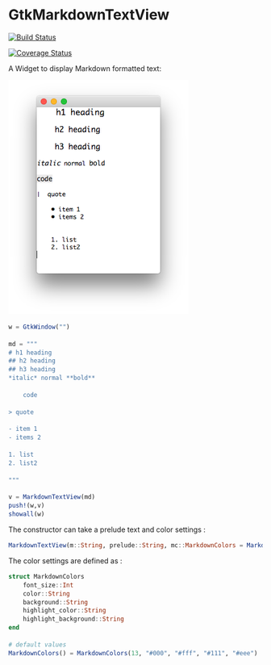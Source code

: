 # GtkMarkdownTextView

[![Build Status](https://travis-ci.org/jonathanBieler/GtkMarkdownTextView.jl.svg?branch=master)](https://travis-ci.org/jonathanBieler/GtkMarkdownTextView.jl)

[![Coverage Status](https://coveralls.io/repos/jonathanBieler/GtkMarkdownTextView.jl/badge.svg?branch=master&service=github)](https://coveralls.io/github/jonathanBieler/GtkMarkdownTextView.jl?branch=master)

A Widget to display Markdown formatted text:

![screenshot](assets/GtkMarkdownTextView.png)

```julia
w = GtkWindow("")

md = """
# h1 heading
## h2 heading
## h3 heading
*italic* normal **bold**

    code

> quote

- item 1
- items 2

1. list
2. list2

"""

v = MarkdownTextView(md)
push!(w,v)
showall(w)
```

The constructor can take a prelude text and color settings :

```julia
MarkdownTextView(m::String, prelude::String, mc::MarkdownColors = MarkdownColors())
```

The color settings are defined as :

```julia
struct MarkdownColors
    font_size::Int
    color::String
    background::String
    highlight_color::String
    highlight_background::String
end

# default values
MarkdownColors() = MarkdownColors(13, "#000", "#fff", "#111", "#eee")

```